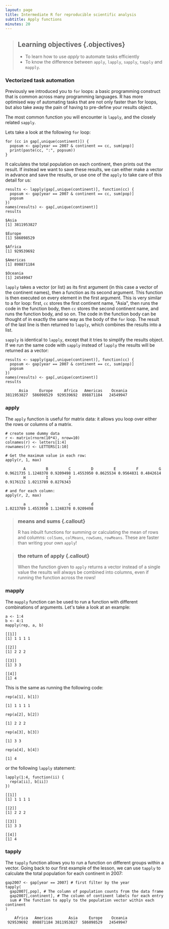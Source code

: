 ```yaml
---
layout: page
title: Intermediate R for reproducible scientific analysis
subtitle: Apply functions
minutes: 20
---
```



> ## Learning objectives {.objectives}
>
> * To learn how to use *apply* to automate tasks efficiently
> * To know the difference between `apply`, `lapply`, `sapply`, `tapply` and 
>   `mapply`.
>

### Vectorized task automation

Previously we introduced you to `for` loops: a basic programming construct that 
is common across many programming languages. R has more optimised way of 
automating tasks that are not only faster than for loops, but also take away the
pain of having to pre-define your results object.

The most common function you will encounter is `lapply`, and the closely related
`sapply`. 

Lets take a look at the following `for` loop: 

~~~{.r}
for (cc in gap[,unique(continent)]) {
  popsum <- gap[year == 2007 & continent == cc, sum(pop)]
  print(paste(cc, ":", popsum))
}
~~~

It calculates the total population on each continent, then prints out the result.
If instead we want to save these results, we can either make a vector in advance
and save the results, or use one of the `apply` to take care of this detail for
us:


~~~{.r}
results <- lapply(gap[,unique(continent)], function(cc) {
  popsum <- gap[year == 2007 & continent == cc, sum(pop)]
  popsum
})
names(results) <- gap[,unique(continent)]
results
~~~



~~~{.output}
$Asia
[1] 3811953827

$Europe
[1] 586098529

$Africa
[1] 929539692

$Americas
[1] 898871184

$Oceania
[1] 24549947

~~~

`lapply` takes a vector (or list) as its first argument (in this case a vector 
of the continent names), then a function as its second argument. This function
is then executed on every element in the first argument. This is very similar to
a for loop: first, `cc` stores the first continent name, "Asia", then runs the 
code in the function body, then `cc` stores the second continent name, and runs
the function body, and so on. The code in the function body can be thought of in 
exactly the same way as the body of the `for` loop. The result of the last line
is then returned to `lapply`, which combines the results into a list.

`sapply` is identical to `lapply`, except that it tries to simplify the results
object. If we run the same code with `sapply` instead of `lapply` the results 
will be returned as a vector:


~~~{.r}
results <- sapply(gap[,unique(continent)], function(cc) {
  popsum <- gap[year == 2007 & continent == cc, sum(pop)]
  popsum
})
names(results) <- gap[,unique(continent)]
results
~~~



~~~{.output}
      Asia     Europe     Africa   Americas    Oceania 
3811953827  586098529  929539692  898871184   24549947 

~~~

### apply

The `apply` function is useful for matrix data: it allows you loop over either
the rows or columns of a matrix.


~~~{.r}
# create some dummy data
r <- matrix(rnorm(10*4), nrow=10)
colnames(r) <- letters[1:4]
rownames(r) <- LETTERS[1:10]
~~~


~~~{.r}
# Get the maximum value in each row:
apply(r, 1, max)
~~~



~~~{.output}
        A         B         C         D         E         F         G 
0.9621735 1.1248378 0.9209498 1.4553950 0.8625534 0.9564831 0.4842614 
        H         I         J 
0.9176132 1.0213789 0.8276343 

~~~



~~~{.r}
# and for each column:
apply(r, 2, max)
~~~



~~~{.output}
        a         b         c         d 
1.0213789 1.4553950 1.1248378 0.9209498 

~~~

> ### means and sums {.callout}
>
> R has inbuilt functions for summing or calculating the mean of rows and 
> columns: `colSums`, `colMeans`, `rowSums`, `rowMeans`. These are faster than
> writing your own `apply`!
>

> ### the return of apply {.callout}
>
> When the function given to `apply` returns a vector instead of a single value
> the results will always be combined into columns, even if running the 
> function across the rows!
>

### mapply

The `mapply` function can be used to run a function with different combinations
of arguments. Let's take a look at an example:


~~~{.r}
a <- 1:4
b <- 4:1
mapply(rep, a, b)
~~~



~~~{.output}
[[1]]
[1] 1 1 1 1

[[2]]
[1] 2 2 2

[[3]]
[1] 3 3

[[4]]
[1] 4

~~~

This is the same as running the following code:


~~~{.r}
rep(a[1], b[1])
~~~



~~~{.output}
[1] 1 1 1 1

~~~



~~~{.r}
rep(a[2], b[2])
~~~



~~~{.output}
[1] 2 2 2

~~~



~~~{.r}
rep(a[3], b[3])
~~~



~~~{.output}
[1] 3 3

~~~



~~~{.r}
rep(a[4], b[4])
~~~



~~~{.output}
[1] 4

~~~

or the following `lapply` statement:


~~~{.r}
lapply(1:4, function(ii) {
  rep(a[ii], b[ii])
})
~~~



~~~{.output}
[[1]]
[1] 1 1 1 1

[[2]]
[1] 2 2 2

[[3]]
[1] 3 3

[[4]]
[1] 4

~~~

### tapply

The `tapply` function allows you to run a function on different groups within
a vector. Going back to our first example of the lesson, we can use `tapply` to
calculate the total population for each continent in 2007:


~~~{.r}
gap2007 <- gap[year == 2007] # first filter by the year
tapply(
  gap2007[,pop], # The column of population counts from the data frame
  gap2007[,continent], # The column of continent labels for each entry
  sum # The function to apply to the population vector within each continent
)
~~~



~~~{.output}
    Africa   Americas       Asia     Europe    Oceania 
 929539692  898871184 3811953827  586098529   24549947 

~~~





